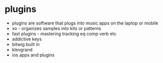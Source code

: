 # plugins

- plugins are software that plugs into music apps on the laptop or mobile
- xo - organizes samples into kits or patterns
- fast plugins - mastering tracking eq comp verb etc
- addictive keys
- bitwig built in
- klevgrand
- ios apps and plugins

